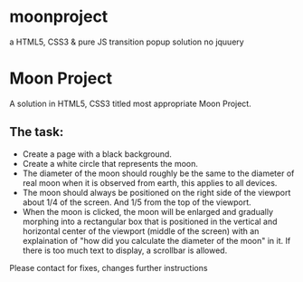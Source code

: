 # moonproject
a HTML5, CSS3 &amp; pure JS transition popup solution no jquuery

<h1>Moon Project</h1>
<p>A solution in HTML5, CSS3 titled most appropriate Moon Project. </p>

<h2>The task:</h2>
<ul>
<li>Create a page with a black background.</li>
<li>Create a white circle that represents the moon.</li>
<li>The diameter of the moon should roughly be the same to the diameter of real moon when it is observed from earth, this applies to all devices.</li>
<li>The moon should always be positioned on the right side of the viewport about 1/4 of the screen. And 1/5 from the top of the viewport.</li>
<li>When the moon is clicked, the moon will be enlarged and gradually morphing into a rectangular box that is positioned in the vertical and horizontal center of the viewport (middle of the screen) with an explaination of "how did you calculate the diameter of the moon" in it. If there is too much text to display, a scrollbar is allowed.</li>
</ul>
<p>Please contact for fixes, changes further instructions</p>
